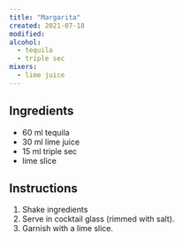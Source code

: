 ```yaml
---
title: "Margarita"
created: 2021-07-18
modified:
alcohol:
  - tequila
  - triple sec
mixers:
  - lime juice
---
```



## Ingredients

- 60 ml tequila
- 30 ml lime juice
- 15 ml triple sec
- lime slice

## Instructions

1. Shake ingredients
2. Serve in cocktail glass (rimmed with salt).
3. Garnish with a lime slice.

